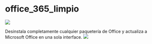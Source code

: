 # office_365_limpio
![](https://github.com/user-attachments/assets/c6e22200-9c27-4f11-bded-63ca2774fadd)


Desinstala completamente cualquier paquetería de Office y actualiza a Microsoft Office en una sola interface.
![]()![](https://github.com/user-attachments/assets/8272a4ca-357e-40d9-9b0a-5e5c4ba5b09f)

